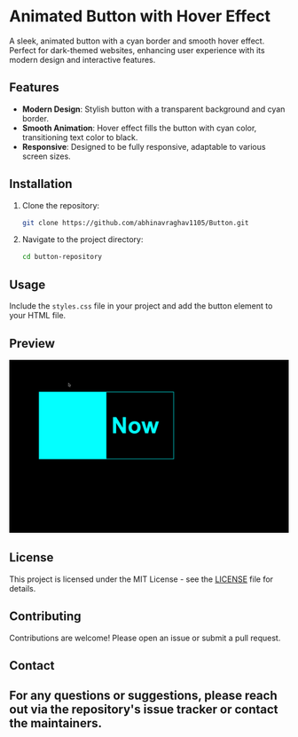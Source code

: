 # Animated Button with Hover Effect

A sleek, animated button with a cyan border and smooth hover effect. Perfect for dark-themed websites, enhancing user experience with its modern design and interactive features.

## Features

- **Modern Design**: Stylish button with a transparent background and cyan border.
- **Smooth Animation**: Hover effect fills the button with cyan color, transitioning text color to black.
- **Responsive**: Designed to be fully responsive, adaptable to various screen sizes.

## Installation

1. Clone the repository:
    ```bash
    git clone https://github.com/abhinavraghav1105/Button.git
    ```
2. Navigate to the project directory:
    ```bash
    cd button-repository
    ```

## Usage

Include the `styles.css` file in your project and add the button element to your HTML file.

## Preview

![Animated Button Preview](Img.png)

## License

This project is licensed under the MIT License - see the [LICENSE](LICENSE) file for details.

## Contributing

Contributions are welcome! Please open an issue or submit a pull request.

## Contact

For any questions or suggestions, please reach out via the repository's issue tracker or contact the maintainers.
---

